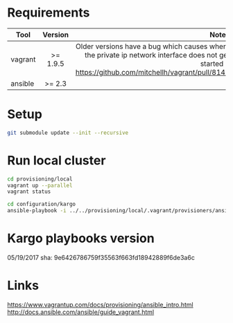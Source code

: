# Requirements

| Tool          | Version       | Notes  |
| ------------- |:-------------:| -----: |
| vagrant       | >= 1.9.5    | Older versions have a bug which causes where the private ip network interface does not get started - https://github.com/mitchellh/vagrant/pull/8148 |
| ansible       | >= 2.3      |    |

 
# Setup

```bash
git submodule update --init --recursive
```

# Run local cluster

```bash
cd provisioning/local
vagrant up --parallel
vagrant status
```

```bash
cd configuration/kargo
ansible-playbook -i ../../provisioning/local/.vagrant/provisioners/ansible/inventory/vagrant_ansible_inventory cluster.yml -b --flush-cache -v
```

# Kargo playbooks version

05/19/2017
sha: 9e6426786759f35563f663fd18942889f6de3a6c

# Links

https://www.vagrantup.com/docs/provisioning/ansible_intro.html
http://docs.ansible.com/ansible/guide_vagrant.html